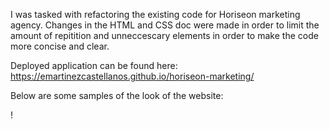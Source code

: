 I was tasked with refactoring the existing code for Horiseon marketing agency. Changes in the HTML and CSS doc were made in order to limit the amount of repitition and unneccescary elements in order to make the code more concise and clear. 

Deployed application can be found here: https://emartinezcastellanos.github.io/horiseon-marketing/


Below are some samples of the look of the website:


!